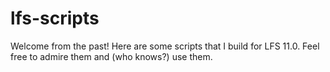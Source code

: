 # lfs-scripts

Welcome from the past!
Here are some scripts that I build for LFS 11.0. Feel free to admire them and (who knows?) use them.
